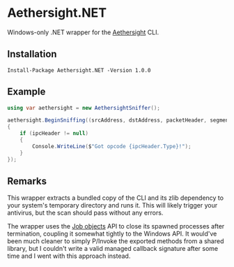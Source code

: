 # Aethersight.NET
Windows-only .NET wrapper for the [Aethersight](https://github.com/karashiiro/Aethersight) CLI.

## Installation
`Install-Package Aethersight.NET -Version 1.0.0`

## Example
```csharp
using var aethersight = new AethersightSniffer();

aethersight.BeginSniffing((srcAddress, dstAddress, packetHeader, segmentHeader, ipcHeader, ipcData) =>
{
    if (ipcHeader != null)
    {
        Console.WriteLine($"Got opcode {ipcHeader.Type}!");
    }
});
```

## Remarks
This wrapper extracts a bundled copy of the CLI and its zlib dependency to your system's temporary directory and runs it. This will likely trigger your antivirus,
but the scan should pass without any errors.

The wrapper uses the [Job objects](https://docs.microsoft.com/en-us/windows/win32/procthread/job-objects) API to close its spawned processes after termination,
coupling it somewhat tightly to the Windows API. It would've been much cleaner to simply P/Invoke the exported methods from a shared library, but I couldn't
write a valid managed callback signature after some time and I went with this approach instead.
